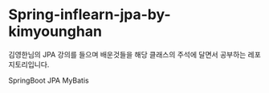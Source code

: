 # Spring-inflearn-jpa-by-kimyounghan

김영한님의 JPA 강의를 들으며 배운것들을 해당 클래스의 주석에 달면서 공부하는 레포지토리입니다.

SpringBoot JPA MyBatis
